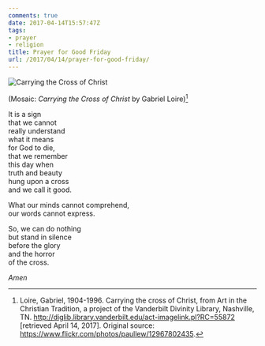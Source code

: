 ```yaml
---
comments: true
date: 2017-04-14T15:57:47Z
tags:
- prayer
- religion
title: Prayer for Good Friday
url: /2017/04/14/prayer-for-good-friday/
---
```


![Carrying the Cross of Christ](/images/2017/cross-mosaic.jpg)

(Mosaic: *Carrying the Cross of Christ* by Gabriel Loire)[^1]

It is a sign   
that we cannot  
really understand   
what it means  
for God to die,  
that we remember  
this day when  
truth and beauty   
hung upon a cross  
and we call it good.

What our minds cannot comprehend,  
our words cannot express.

So, we can do nothing  
but stand in silence  
before the glory  
and the horror  
of the cross.

*Amen*

[^1]: Loire, Gabriel, 1904-1996. Carrying the cross of Christ, from Art in the Christian Tradition, a project of the Vanderbilt Divinity Library, Nashville, TN. http://diglib.library.vanderbilt.edu/act-imagelink.pl?RC=55872 [retrieved April 14, 2017]. Original source: https://www.flickr.com/photos/paullew/12967802435.
